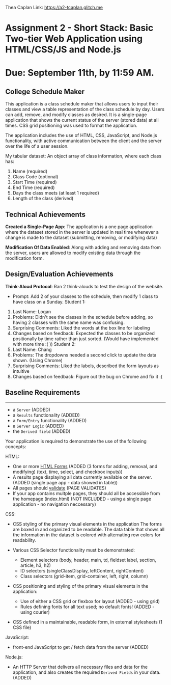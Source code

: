 Thea Caplan
Link: https://a2-tcaplan.glitch.me

Assignment 2 - Short Stack: Basic Two-tier Web Application using HTML/CSS/JS and Node.js  
===
Due: September 11th, by 11:59 AM.
===

## College Schedule Maker
This application is a class schedule maker that allows users to input their classes and view a table representation of the class schedule by day. Users can add, remove, and modify classes as desired. It is a single-page application that shows the current status of the server (stored data) at all times. CSS grid positioning was used to format the application.

The application includes the use of HTML, CSS, JavaScript, and Node.js functionality, with active communication between the client and the server over the life of a user session.

My tabular dataset:
An object array of class information, where each class has:
1. Name (required)
2. Class Code (optional)
3. Start Time (required)
4. End Time (required)
5. Days the class meets (at least 1 required)
6. Length of the class (derived)

## Technical Achievements
**Created a Single-Page App**: The application is a one page application where the dataset stored in the server is updated in real time whenever a change is made to the dataset (submitting, removing, or modifying data)

**Modification Of Data Enabled**: Along with adding and removing data from the server, users are allowed to modify existing data through the modification form.

## Design/Evaluation Achievements
**Think-Aloud Protocol**: Ran 2 think-alouds to test the design of the website.
- Prompt: Add 2 of your classes to the schedule, then modify 1 class to have class on a Sunday.
Student 1:
1. Last Name: Logan
2. Problems: Didn't see the classes in the schedule before adding, so having 2 classes with the same name was confusing.
3. Surprising Comments: Liked the words at the box line for labeling
4. Changes based on feedback: Expected the classes to be organized positionally by time rather than just sorted. (Would have implemented with more time :( ))
Student 2: 
1. Last Name: Chang
2. Problems: The dropdowns needed a second click to update the data shown. (Using Chrome)
3. Surprising Comments: Liked the labels, described the form layouts as intuitive
4. Changes based on feedback: Figure out the bug on Chrome and fix it :( 

## Baseline Requirements
---
- a `Server` (ADDED)
- a `Results` functionality (ADDED)
- a `Form/Entry` functionality (ADDED)
- a `Server Logic` (ADDED)
- the `Derived field` (ADDED)

Your application is required to demonstrate the use of the following concepts:

HTML:
- One or more [HTML Forms](https://developer.mozilla.org/en-US/docs/Learn/HTML/Forms) (ADDED (3 forms for adding, removal, and modifying) (text, time, select, and checkbox inputs))
- A results page displaying all data currently available on the server. (ADDED (single page app - data showed in table))
- All pages should [validate](https://validator.w3.org) (PAGE VALIDATES)
- If your app contains multple pages, they should all be accessible from the homepage (index.html) (NOT INCLUDED - using a single page application - no navigation neccessary)

CSS:
- CSS styling of the primary visual elements in the application
        The forms are boxed in and organized to be readable.
        The data table that shows all the information in the dataset is colored with alternating row colors for readability. 
- Various CSS Selector functionality must be demonstrated:
    - Element selectors (body, header, main, td, fieldset label, section, article, h3, h2)
    - ID selectors (singleClassDisplay, leftContent, rightContent)
    - Class selectors (grid-item, grid-container, left, right, column)
- CSS positioning and styling of the primary visual elements in the application:
    - Use of either a CSS grid or flexbox for layout (ADDED - using grid)
    - Rules defining fonts for all text used; no default fonts! (ADDED - using courier)

- CSS defined in a maintainable, readable form, in external stylesheets (1 CSS file)

JavaScript:
- front-end JavaScript to get / fetch data from the server (ADDED)

Node.js:
- An HTTP Server that delivers all necessary files and data for the application, and also creates the required `Derived Fields` in your data. (ADDED)